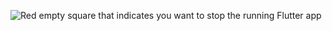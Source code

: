 ![Red empty square that indicates you want to stop the running Flutter app](/assets/images/docs/testing/debugging/vscode-ui/icons/stop.png)
